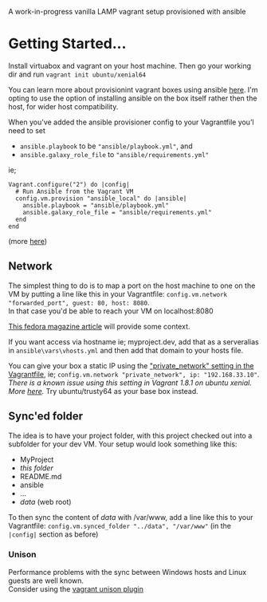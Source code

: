 A work-in-progress vanilla LAMP vagrant setup provisioned with ansible

# Getting Started...

Install virtuabox and vagrant on your host machine. Then go your working dir and run `vagrant init ubuntu/xenial64`

You can learn more about provisionint vagrant boxes using ansible [here](https://www.vagrantup.com/docs/provisioning/ansible_local.html).
I'm opting to use the option of installing ansible on the box itself rather then the host, for wider host compatibility.

When you've added the ansible provisioner config to your Vagrantfile you'l need to set

* `ansible.playbook` to be `"ansible/playbook.yml"`, and
* `ansible.galaxy_role_file` to `"ansible/requirements.yml"`

ie; 

    Vagrant.configure("2") do |config|
      # Run Ansible from the Vagrant VM
      config.vm.provision "ansible_local" do |ansible|
        ansible.playbook = "ansible/playbook.yml"
        ansible.galaxy_role_file = "ansible/requirements.yml"
      end
    end

(more [here](https://www.vagrantup.com/docs/provisioning/ansible.html))

## Network

The simplest thing to do is to map a port on the host machine to one on the VM
by putting a line like this in your Vagrantfile: `config.vm.network "forwarded_port", guest: 80, host: 8080`.  
In that case you'd be able to reach your VM on localhost:8080

[This fedora magazine article](https://fedoramagazine.org/using-ansible-provision-vagrant-boxes/) will provide some context.

If you want access via hostname ie; myproject.dev, add that as a serveralias in `ansible\vars\vhosts.yml` and then add
that domain to your hosts file. 

You can give your box a static IP using the ["private_network" setting in the Vagrantfile](https://www.vagrantup.com/docs/networking/private_network.html),
ie; `config.vm.network "private_network", ip: "192.168.33.10"`.
*There is a known issue using this setting in Vagrant 1.8.1 on ubuntu xenial. More [here](https://askubuntu.com/questions/760871/network-settings-fail-for-ubuntu-xenial64-vagrant-box).*
Try ubuntu/trusty64 as your base box instead.

## Sync'ed folder

The idea is to have your project folder, with this project checked out into a subfolder for your dev VM.
Your setup would look something like this:

* MyProject
 * _this folder_
  * README.md
  * ansible
  * ...
 * _data_ (web root)

To then sync the content of _data_ with /var/www, add a line like this to your Vagrantfile:
`config.vm.synced_folder "../data", "/var/www"`
(in the `|config|` section as before)

### Unison

Performance problems with the sync between Windows hosts and Linux guests are well known.   
Consider using the [vagrant unison plugin](https://github.com/mrdavidlaing/vagrant-unison)
